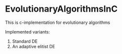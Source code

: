 # EvolutionaryAlgorithmsInC
This is c-implementation for evolutionary algorithms

Implemented variants:
  1. Standard DE
  2. An adaptive elitist DE
